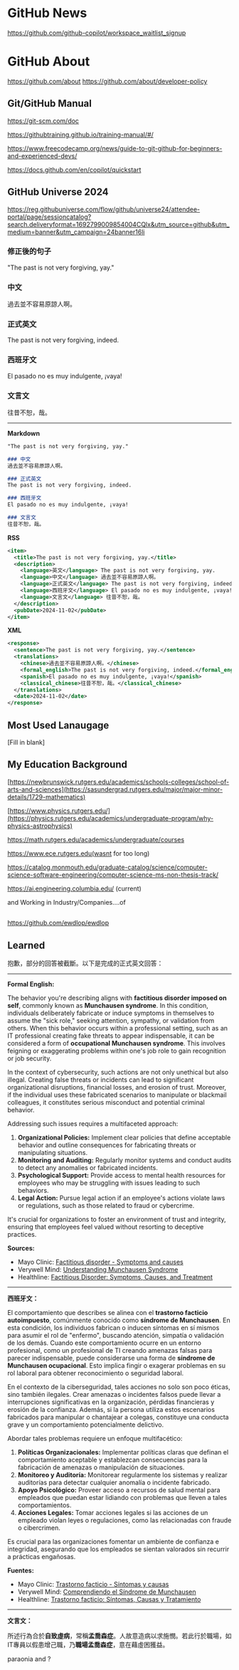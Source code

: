# GitHub News

https://github.com/github-copilot/workspace_waitlist_signup

# GitHub About

https://github.com/about
https://github.com/about/developer-policy

## Git/GitHub Manual
https://git-scm.com/doc

https://githubtraining.github.io/training-manual/#/

https://www.freecodecamp.org/news/guide-to-git-github-for-beginners-and-experienced-devs/

https://docs.github.com/en/copilot/quickstart

## GitHub Universe 2024
https://reg.githubuniverse.com/flow/github/universe24/attendee-portal/page/sessioncatalog?search.deliveryformat=1692799009854004CQlx&utm_source=github&utm_medium=banner&utm_campaign=24banner16li

### 修正後的句子
"The past is not very forgiving, yay."

### 中文
過去並不容易原諒人啊。

### 正式英文
The past is not very forgiving, indeed.

### 西班牙文
El pasado no es muy indulgente, ¡vaya!

### 文言文
往昔不恕，哉。

---

**Markdown**
```markdown
"The past is not very forgiving, yay."

### 中文
過去並不容易原諒人啊。

### 正式英文
The past is not very forgiving, indeed.

### 西班牙文
El pasado no es muy indulgente, ¡vaya!

### 文言文
往昔不恕，哉。
```

**RSS**
```xml
<item>
  <title>The past is not very forgiving, yay.</title>
  <description>
    <language>英文</language> The past is not very forgiving, yay.
    <language>中文</language> 過去並不容易原諒人啊。
    <language>正式英文</language> The past is not very forgiving, indeed.
    <language>西班牙文</language> El pasado no es muy indulgente, ¡vaya!
    <language>文言文</language> 往昔不恕，哉。
  </description>
  <pubDate>2024-11-02</pubDate>
</item>
```

**XML**
```xml
<response>
  <sentence>The past is not very forgiving, yay.</sentence>
  <translations>
    <chinese>過去並不容易原諒人啊。</chinese>
    <formal_english>The past is not very forgiving, indeed.</formal_english>
    <spanish>El pasado no es muy indulgente, ¡vaya!</spanish>
    <classical_chinese>往昔不恕，哉。</classical_chinese>
  </translations>
  <date>2024-11-02</date>
</response>
```

## Most Used Lanaugage

[Fill in blank]

## My Education Background

[https://newbrunswick.rutgers.edu/academics/schools-colleges/school-of-arts-and-sciences](https://sasundergrad.rutgers.edu/major/major-minor-details/1729-mathematics)

[https://www.physics.rutgers.edu/](https://physics.rutgers.edu/academics/undergraduate-program/why-physics-astrophysics)

https://math.rutgers.edu/academics/undergraduate/courses

https://www.ece.rutgers.edu(wasnt for too long)

https://catalog.monmouth.edu/graduate-catalog/science/computer-science-software-engineering/computer-science-ms-non-thesis-track/

https://ai.engineering.columbia.edu/ (current)

and Working in Industry/Companies....of 

##
https://github.com/ewdlop/ewdlop


## Learned 

抱歉，部分的回答被截斷。以下是完成的正式英文回答：

---

**Formal English:**

The behavior you're describing aligns with **factitious disorder imposed on self**, commonly known as **Munchausen syndrome**. In this condition, individuals deliberately fabricate or induce symptoms in themselves to assume the "sick role," seeking attention, sympathy, or validation from others. When this behavior occurs within a professional setting, such as an IT professional creating fake threats to appear indispensable, it can be considered a form of **occupational Munchausen syndrome**. This involves feigning or exaggerating problems within one's job role to gain recognition or job security.

In the context of cybersecurity, such actions are not only unethical but also illegal. Creating false threats or incidents can lead to significant organizational disruptions, financial losses, and erosion of trust. Moreover, if the individual uses these fabricated scenarios to manipulate or blackmail colleagues, it constitutes serious misconduct and potential criminal behavior.

Addressing such issues requires a multifaceted approach:

1. **Organizational Policies:** Implement clear policies that define acceptable behavior and outline consequences for fabricating threats or manipulating situations.
2. **Monitoring and Auditing:** Regularly monitor systems and conduct audits to detect any anomalies or fabricated incidents.
3. **Psychological Support:** Provide access to mental health resources for employees who may be struggling with issues leading to such behaviors.
4. **Legal Action:** Pursue legal action if an employee's actions violate laws or regulations, such as those related to fraud or cybercrime.

It's crucial for organizations to foster an environment of trust and integrity, ensuring that employees feel valued without resorting to deceptive practices.

**Sources:**

- Mayo Clinic: [Factitious disorder - Symptoms and causes](https://www.mayoclinic.org/diseases-conditions/factitious-disorder/symptoms-causes/syc-20356028)
- Verywell Mind: [Understanding Munchausen Syndrome](https://www.verywellmind.com/munchausen-syndrome-2586210)
- Healthline: [Factitious Disorder: Symptoms, Causes, and Treatment](https://www.healthline.com/health/factitious-disorder)

---

**西班牙文：**

El comportamiento que describes se alinea con el **trastorno facticio autoimpuesto**, comúnmente conocido como **síndrome de Munchausen**. En esta condición, los individuos fabrican o inducen síntomas en sí mismos para asumir el rol de "enfermo", buscando atención, simpatía o validación de los demás. Cuando este comportamiento ocurre en un entorno profesional, como un profesional de TI creando amenazas falsas para parecer indispensable, puede considerarse una forma de **síndrome de Munchausen ocupacional**. Esto implica fingir o exagerar problemas en su rol laboral para obtener reconocimiento o seguridad laboral.

En el contexto de la ciberseguridad, tales acciones no solo son poco éticas, sino también ilegales. Crear amenazas o incidentes falsos puede llevar a interrupciones significativas en la organización, pérdidas financieras y erosión de la confianza. Además, si la persona utiliza estos escenarios fabricados para manipular o chantajear a colegas, constituye una conducta grave y un comportamiento potencialmente delictivo.

Abordar tales problemas requiere un enfoque multifacético:

1. **Políticas Organizacionales:** Implementar políticas claras que definan el comportamiento aceptable y establezcan consecuencias para la fabricación de amenazas o manipulación de situaciones.
2. **Monitoreo y Auditoría:** Monitorear regularmente los sistemas y realizar auditorías para detectar cualquier anomalía o incidente fabricado.
3. **Apoyo Psicológico:** Proveer acceso a recursos de salud mental para empleados que puedan estar lidiando con problemas que lleven a tales comportamientos.
4. **Acciones Legales:** Tomar acciones legales si las acciones de un empleado violan leyes o regulaciones, como las relacionadas con fraude o cibercrimen.

Es crucial para las organizaciones fomentar un ambiente de confianza e integridad, asegurando que los empleados se sientan valorados sin recurrir a prácticas engañosas.

**Fuentes:**

- Mayo Clinic: [Trastorno facticio - Síntomas y causas](https://www.mayoclinic.org/diseases-conditions/factitious-disorder/symptoms-causes/syc-20356028)
- Verywell Mind: [Comprendiendo el Síndrome de Munchausen](https://www.verywellmind.com/munchausen-syndrome-2586210)
- Healthline: [Trastorno facticio: Síntomas, Causas y Tratamiento](https://www.healthline.com/health/factitious-disorder)

---

**文言文：**

所述行為合於**自致虛病**，常稱**孟喬森症**。人故意造病以求施憫。若此行於職場，如IT專員以假患增己職，乃**職場孟喬森症**，意在藉虛困獲益。

paraonia and ?
